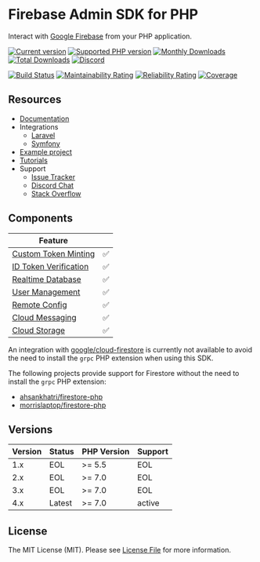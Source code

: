 # Firebase Admin SDK for PHP

Interact with [Google Firebase](https://firebase.google.com) from your PHP application.

[![Current version](https://img.shields.io/packagist/v/kreait/firebase-php.svg)](https://packagist.org/packages/kreait/firebase-php)
[![Supported PHP version](https://img.shields.io/packagist/php-v/kreait/firebase-php.svg)]()
[![Monthly Downloads](https://img.shields.io/packagist/dm/kreait/firebase-php.svg)](https://packagist.org/packages/kreait/firebase-php/stats)
[![Total Downloads](https://img.shields.io/packagist/dt/kreait/firebase-php.svg)](https://packagist.org/packages/kreait/firebase-php/stats)
[![Discord](https://img.shields.io/discord/523866370778333184.svg?color=7289da&logo=discord)](https://discord.gg/nbgVfty)

[![Build Status](https://travis-ci.org/kreait/firebase-php.svg?branch=master)](https://travis-ci.org/kreait/firebase-php)
[![Maintainability Rating](https://sonarcloud.io/api/project_badges/measure?project=kreait_firebase-php&metric=sqale_rating)](https://sonarcloud.io/dashboard?id=kreait_firebase-php)
[![Reliability Rating](https://sonarcloud.io/api/project_badges/measure?project=kreait_firebase-php&metric=reliability_rating)](https://sonarcloud.io/dashboard?id=kreait_firebase-php)
[![Coverage](https://sonarcloud.io/api/project_badges/measure?project=kreait_firebase-php&metric=coverage)](https://sonarcloud.io/dashboard?id=kreait_firebase-php)

## Resources

- [Documentation](https://firebase-php.readthedocs.io/)
- Integrations
  - [Laravel](https://github.com/kreait/laravel-firebase)
  - [Symfony](https://github.com/kreait/firebase-bundle)
- [Example project](https://github.com/jeromegamez/firebase-php-examples)
- [Tutorials](https://firebase-php.readthedocs.io/en/latest/tutorials.html)
- Support
  - [Issue Tracker](https://github.com/kreait/firebase-php/issues/)
  - [Discord Chat](https://discord.gg/nbgVfty)
  - [Stack Overflow](https://stackoverflow.com/questions/tagged/firebase+php)

## Components

| Feature | |
| --- | :---: |
| [Custom Token Minting](https://firebase.google.com/docs/auth/admin/create-custom-tokens) | ✅ |
| [ID Token Verification](https://firebase.google.com/docs/auth/admin/verify-id-tokens)	| ✅ |
| [Realtime Database](https://firebase.google.com/docs/database/admin/start) | ✅ |
| [User Management](https://firebase.google.com/docs/auth/admin/manage-users) | ✅ |
| [Remote Config](https://firebase.google.com/docs/remote-config/) | ✅ |
| [Cloud Messaging](https://firebase.google.com/docs/cloud-messaging/admin/) | ✅ |				
| [Cloud Storage](https://firebase.google.com/docs/storage/admin/start) | ✅ |

An integration with [google/cloud-firestore](https://github.com/GoogleCloudPlatform/google-cloud-php-firestore) 
is currently not available to avoid the need to install the `grpc` PHP extension when using this SDK.

The following projects provide support for Firestore without the need to install the `grpc` PHP extension:
- [ahsankhatri/firestore-php](https://github.com/ahsankhatri/firestore-php)
- [morrislaptop/firestore-php](https://github.com/morrislaptop/firestore-php)

## Versions

| Version | Status      | PHP Version | Support |
|---------|-------------|-------------|---------|
| 1.x     | EOL         | >= 5.5      | EOL     |
| 2.x     | EOL         | >= 7.0      | EOL     |
| 3.x     | EOL         | >= 7.0      | EOL     |
| 4.x     | Latest      | >= 7.0      | active  |

## License

The MIT License (MIT). Please see [License File](LICENSE) for more information.
